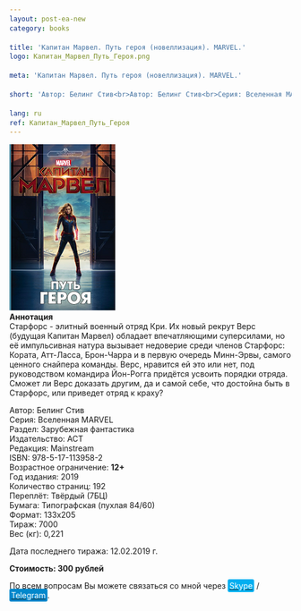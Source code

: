 ```yaml
---
layout: post-ea-new
category: books

title: 'Капитан Марвел. Путь героя (новеллизация). MARVEL.'
logo: Капитан_Марвел_Путь_Героя.png

meta: 'Капитан Марвел. Путь героя (новеллизация). MARVEL.'

short: 'Автор: Белинг Стив<br>Автор: Белинг Стив<br>Серия: Вселенная MARVEL<br>Раздел: Зарубежная фантастика<br>Издательство: АСТ<br>Редакция: Mainstream<br>ISBN: 978-5-17-113958-2<br>Возрастное ограничение: 12+'

lang: ru
ref: Капитан_Марвел_Путь_Героя
---
```


<a data-fancybox="gallery" href="/img/books/Капитан_Марвел_Путь_Героя.png"><img src="/img/books/Капитан_Марвел_Путь_Героя.png" alt=""></a>  
**Аннотация**  
Старфорс - элитный военный отряд Кри. Их новый рекрут Верс (будущая Капитан Марвел) обладает впечатляющими суперсилами, но её импульсивная натура вызывает недоверие среди членов Старфорс: Кората, Атт-Ласса, Брон-Чарра и в первую очередь Минн-Эрвы, самого ценного снайпера команды. Верс, нравится ей это или нет, под руководством командира Йон-Рогга придётся усвоить порядки отряда.  
Сможет ли Верс доказать другим, да и самой себе, что достойна быть в Старфорс, или приведет отряд к краху?

Автор: Белинг Стив  
Серия: Вселенная MARVEL  
Раздел: Зарубежная фантастика  
Издательство: АСТ  
Редакция: Mainstream  
ISBN: 978-5-17-113958-2  
Возрастное ограничение: **12+**  
Год издания: 2019  
Количество страниц: 192  
Переплёт: Твёрдый  (7БЦ)  
Бумага: Типографская (пухлая 84/60)  
Формат: 133х205  
Тираж: 7000  
Вес (кг): 0,221

Дата последнего тиража:	12.02.2019 г.

**Стоимость: 300 рублей**

По всем вопросам Вы можете связаться со мной через <a href="skype:chutkoy89?call" target="_blank"><span style="background-color:#00aff0; color:white; padding:3px; border-radius: 3px">Skype</span></a> / <a href="https://t.me/chutkoy" target="_blank"><span style="background-color:#0088cc; color:white; padding:3px; border-radius: 3px">Telegram</span></a>.